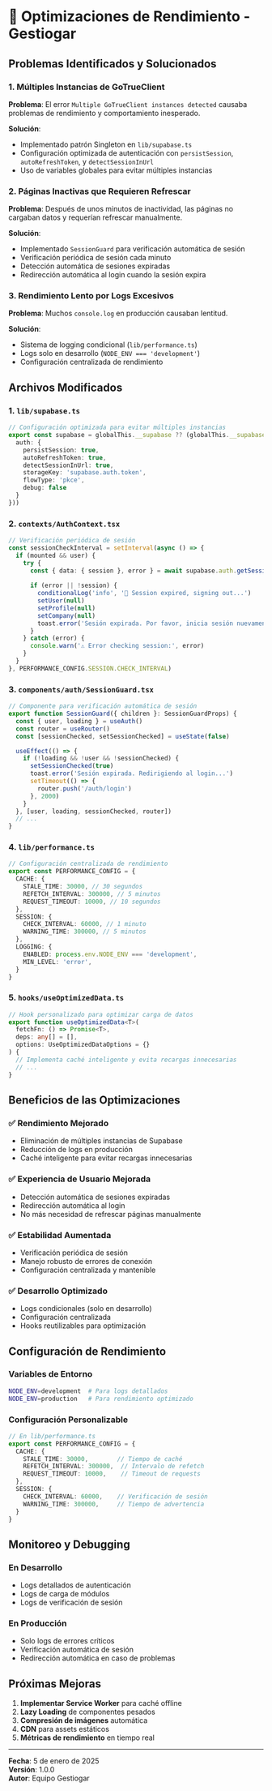 # 🚀 Optimizaciones de Rendimiento - Gestiogar

## Problemas Identificados y Solucionados

### 1. **Múltiples Instancias de GoTrueClient**
**Problema**: El error `Multiple GoTrueClient instances detected` causaba problemas de rendimiento y comportamiento inesperado.

**Solución**:
- Implementado patrón Singleton en `lib/supabase.ts`
- Configuración optimizada de autenticación con `persistSession`, `autoRefreshToken`, y `detectSessionInUrl`
- Uso de variables globales para evitar múltiples instancias

### 2. **Páginas Inactivas que Requieren Refrescar**
**Problema**: Después de unos minutos de inactividad, las páginas no cargaban datos y requerían refrescar manualmente.

**Solución**:
- Implementado `SessionGuard` para verificación automática de sesión
- Verificación periódica de sesión cada minuto
- Detección automática de sesiones expiradas
- Redirección automática al login cuando la sesión expira

### 3. **Rendimiento Lento por Logs Excesivos**
**Problema**: Muchos `console.log` en producción causaban lentitud.

**Solución**:
- Sistema de logging condicional (`lib/performance.ts`)
- Logs solo en desarrollo (`NODE_ENV === 'development'`)
- Configuración centralizada de rendimiento

## Archivos Modificados

### 1. `lib/supabase.ts`
```typescript
// Configuración optimizada para evitar múltiples instancias
export const supabase = globalThis.__supabase ?? (globalThis.__supabase = createSupabaseClient(supabaseUrl, supabaseAnonKey, {
  auth: {
    persistSession: true,
    autoRefreshToken: true,
    detectSessionInUrl: true,
    storageKey: 'supabase.auth.token',
    flowType: 'pkce',
    debug: false
  }
}))
```

### 2. `contexts/AuthContext.tsx`
```typescript
// Verificación periódica de sesión
const sessionCheckInterval = setInterval(async () => {
  if (mounted && user) {
    try {
      const { data: { session }, error } = await supabase.auth.getSession()
      
      if (error || !session) {
        conditionalLog('info', '🔄 Session expired, signing out...')
        setUser(null)
        setProfile(null)
        setCompany(null)
        toast.error('Sesión expirada. Por favor, inicia sesión nuevamente.')
      }
    } catch (error) {
      console.warn('⚠️ Error checking session:', error)
    }
  }
}, PERFORMANCE_CONFIG.SESSION.CHECK_INTERVAL)
```

### 3. `components/auth/SessionGuard.tsx`
```typescript
// Componente para verificación automática de sesión
export function SessionGuard({ children }: SessionGuardProps) {
  const { user, loading } = useAuth()
  const router = useRouter()
  const [sessionChecked, setSessionChecked] = useState(false)

  useEffect(() => {
    if (!loading && !user && !sessionChecked) {
      setSessionChecked(true)
      toast.error('Sesión expirada. Redirigiendo al login...')
      setTimeout(() => {
        router.push('/auth/login')
      }, 2000)
    }
  }, [user, loading, sessionChecked, router])
  // ...
}
```

### 4. `lib/performance.ts`
```typescript
// Configuración centralizada de rendimiento
export const PERFORMANCE_CONFIG = {
  CACHE: {
    STALE_TIME: 30000, // 30 segundos
    REFETCH_INTERVAL: 300000, // 5 minutos
    REQUEST_TIMEOUT: 10000, // 10 segundos
  },
  SESSION: {
    CHECK_INTERVAL: 60000, // 1 minuto
    WARNING_TIME: 300000, // 5 minutos
  },
  LOGGING: {
    ENABLED: process.env.NODE_ENV === 'development',
    MIN_LEVEL: 'error',
  }
}
```

### 5. `hooks/useOptimizedData.ts`
```typescript
// Hook personalizado para optimizar carga de datos
export function useOptimizedData<T>(
  fetchFn: () => Promise<T>,
  deps: any[] = [],
  options: UseOptimizedDataOptions = {}
) {
  // Implementa caché inteligente y evita recargas innecesarias
  // ...
}
```

## Beneficios de las Optimizaciones

### ✅ **Rendimiento Mejorado**
- Eliminación de múltiples instancias de Supabase
- Reducción de logs en producción
- Caché inteligente para evitar recargas innecesarias

### ✅ **Experiencia de Usuario Mejorada**
- Detección automática de sesiones expiradas
- Redirección automática al login
- No más necesidad de refrescar páginas manualmente

### ✅ **Estabilidad Aumentada**
- Verificación periódica de sesión
- Manejo robusto de errores de conexión
- Configuración centralizada y mantenible

### ✅ **Desarrollo Optimizado**
- Logs condicionales (solo en desarrollo)
- Configuración centralizada
- Hooks reutilizables para optimización

## Configuración de Rendimiento

### Variables de Entorno
```bash
NODE_ENV=development  # Para logs detallados
NODE_ENV=production   # Para rendimiento optimizado
```

### Configuración Personalizable
```typescript
// En lib/performance.ts
export const PERFORMANCE_CONFIG = {
  CACHE: {
    STALE_TIME: 30000,        // Tiempo de caché
    REFETCH_INTERVAL: 300000,  // Intervalo de refetch
    REQUEST_TIMEOUT: 10000,    // Timeout de requests
  },
  SESSION: {
    CHECK_INTERVAL: 60000,    // Verificación de sesión
    WARNING_TIME: 300000,     // Tiempo de advertencia
  }
}
```

## Monitoreo y Debugging

### En Desarrollo
- Logs detallados de autenticación
- Logs de carga de módulos
- Logs de verificación de sesión

### En Producción
- Solo logs de errores críticos
- Verificación automática de sesión
- Redirección automática en caso de problemas

## Próximas Mejoras

1. **Implementar Service Worker** para caché offline
2. **Lazy Loading** de componentes pesados
3. **Compresión de imágenes** automática
4. **CDN** para assets estáticos
5. **Métricas de rendimiento** en tiempo real

---

**Fecha**: 5 de enero de 2025  
**Versión**: 1.0.0  
**Autor**: Equipo Gestiogar
